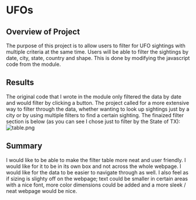 # UFOs

## Overview of Project
The purpose of this project is to allow users to filter for UFO sightings with multiple criteria at the same time. Users will be able to filter the sightings by date, city, state, country and shape. This is done by modifying the javascript code from the module. 

## Results
The original code that I wrote in the module only filtered the data by date and would filter by clicking a button. The project called for a more extensive way to filter through the data, whether wanting to look up sightings just by a city or by using multiple filters to find a certain sighting. The finaized filter section is below (as you can see I chose just to filter by the State of TX):
![table.png](/UFOs/table.png)


## Summary 
I would like to be able to make the filter table more neat and user friendly. I would like for it to be in its own box and not across the whole webpage. I would like for the data to be easier to navigate through as well. I also feel as if sizing is slighty off on the webpage; text could be smaller in certain areas with a nice font, more color dimensions could be added and a more sleek / neat webpage would be nice. 

